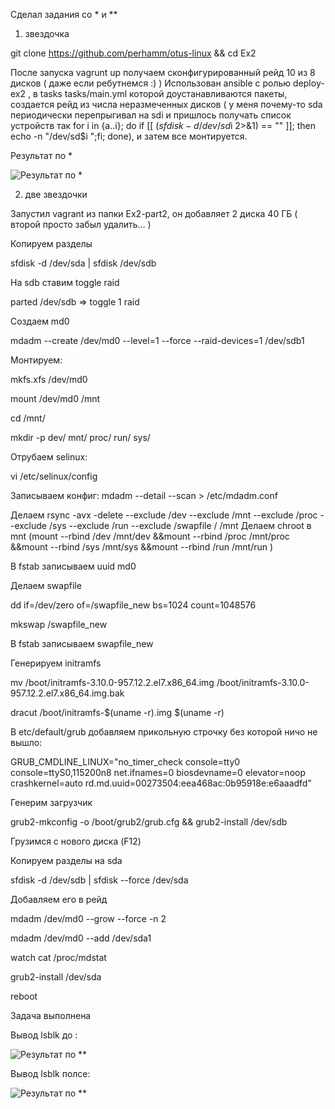Сделал задания со * и **

1) звездочка

git clone https://github.com/perhamm/otus-linux  && cd Ex2

После запуска vagrunt up получаем сконфигурированный рейд 10 из 8 дисков ( даже если ребутнемся :) )
Использован ansible c ролью deploy-ex2 , в tasks tasks/main.yml  которой доустанавливаются пакеты, создается рейд из числа неразмеченных дисков ( у меня почему-то sda периодически перепрыгивал на sdi и пришлось получать список устройств так for i  in {a..i}; do if [[ $(sfdisk -d /dev/sd$i 2>&1) == \"\" ]]; then echo -n  \"/dev/sd$i \";fi; done), и затем все монтируется.

Результат по * 

![Результат по *](https://github.com/perhamm/otus-linux/blob/master/Ex02/ex2.PNG)


2) две звездочки

Запустил vagrant из папки Ex2-part2, он добавляет 2 диска 40 ГБ ( второй просто забыл удалить... )



Копируем разделы

sfdisk -d /dev/sda | sfdisk /dev/sdb

На sdb ставим toggle raid

parted /dev/sdb  =>  toggle 1 raid


Создаем md0

mdadm --create /dev/md0 --level=1 --force --raid-devices=1 /dev/sdb1

Монтируем:

mkfs.xfs /dev/md0

mount /dev/md0 /mnt

cd /mnt/

mkdir -p dev/ mnt/ proc/ run/ sys/

Отрубаем selinux:

vi /etc/selinux/config 

Записываем конфиг:
mdadm --detail --scan > /etc/mdadm.conf 


Делаем rsync -avx -delete --exclude /dev --exclude /mnt --exclude /proc --exclude /sys --exclude /run --exclude /swapfile / /mnt
Делаем chroot в mnt (mount --rbind /dev /mnt/dev &&mount --rbind /proc /mnt/proc &&mount --rbind /sys /mnt/sys &&mount --rbind /run /mnt/run )

В fstab записываем uuid md0

Делаем swapfile

dd if=/dev/zero of=/swapfile_new bs=1024 count=1048576

mkswap /swapfile_new 

В fstab записываем swapfile_new 

Генерируем initramfs

mv /boot/initramfs-3.10.0-957.12.2.el7.x86_64.img /boot/initramfs-3.10.0-957.12.2.el7.x86_64.img.bak

dracut /boot/initramfs-$(uname -r).img $(uname -r)

В etc/default/grub добавляем прикольную строчку без которой ничо не вышло:

GRUB_CMDLINE_LINUX="no_timer_check console=tty0 console=ttyS0,115200n8 net.ifnames=0 biosdevname=0 elevator=noop crashkernel=auto rd.md.uuid=00273504:eea468ac:0b95918e:e6aaadfd"

Генерим загрузчик

grub2-mkconfig -o /boot/grub2/grub.cfg && grub2-install /dev/sdb

Грузимся с нового диска (F12)


Копируем разделы на sda

sfdisk -d /dev/sdb | sfdisk --force /dev/sda

Добавляем его в рейд

mdadm /dev/md0 --grow --force -n 2

mdadm /dev/md0 --add /dev/sda1

watch cat /proc/mdstat 

grub2-install /dev/sda

reboot


Задача выполнена

Вывод lsblk до :

![Результат по **](https://github.com/perhamm/otus-linux/blob/master/Ex02_part2/ex2_1.PNG)

Вывод lsblk полсе:

![Результат по **](https://github.com/perhamm/otus-linux/blob/master/Ex02_part2/ex2_2.PNG)



